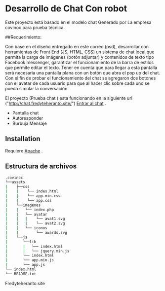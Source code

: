 # Desarrollo de Chat Con robot

Este proyecto está basado en el modelo chat Generado por La empresa covinoc para prueba técnica.

##Requerimiento:

Con base en el diseño entregado en este correo (psd), desarrollar con herramientas de Front End (JS, HTML, CSS) un sistema de chat local que permita la carga de imágenes (botón adjuntar) y contenidos de texto tipo Facebook messenger, garantizar el funcionamiento de la barra de estilos que permite editar el texto. Tener en cuenta que para llegar a esta pantalla será necesaria una pantalla plana con un botón que abra el pop up del chat.
Con el fin de probar el funcionamiento del chat se agregaron dos botones con el avatar de cada usuario para que al hacer clic sobre cada uno se pueda simular la conversación.

El proyecto (Prueba chat ) esta funcionando en la siguiente url ("http://chat.fredyteheranto.site/") [Entrar al chat](http://chat.fredyteheranto.site/) . 


  - Pantalla chat
  - Autoresponder
  - Burbuja Mensaje

## Installation

Requiere  [Apache](https://apache.org/) .

## Estructura de archivos

```sh
.covinoc
└──assets
|    ├──css
|    |    └── index.html
|    |    └── app.min.css
|    |    └── app.css
|    └──imagenes
|    |   └── index.php
|    |   └── avatar
|    |   |    └── avat1.svg
|    |   |    └── avat2.svg
|    |   └── iconos
|    |        └── awards.svg
|    └──js
|       └──lib
|       |   └── index.html
|       |   └── jquery.min.js
|       └── index.html
|       └── app.min.js
|       └── app.js
└── index.html
└── README.txt
```
Fredyteheranto.site
